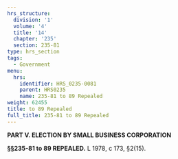 ```yaml
---
hrs_structure:
  division: '1'
  volume: '4'
  title: '14'
  chapter: '235'
  section: 235-81
type: hrs_section
tags:
  - Government
menu:
  hrs:
    identifier: HRS_0235-0081
    parent: HRS0235
    name: 235-81 to 89 Repealed
weight: 62455
title: to 89 Repealed
full_title: 235-81 to 89 Repealed
---
```

**PART V. ELECTION BY SMALL BUSINESS CORPORATION**

**§§235-81 to 89 REPEALED.** L 1978, c 173, §2(15).